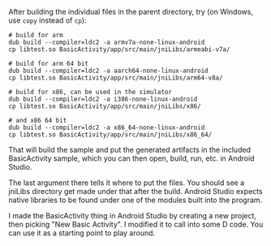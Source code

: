 After building the individual files in the parent directory, try (on Windows, use `copy` instead of `cp`):

    # build for arm
    dub build --compiler=ldc2 -a armv7a-none-linux-android
    cp libtest.so BasicActivity/app/src/main/jniLibs/armeabi-v7a/

    # build for arm 64 bit
    dub build --compiler=ldc2 -a aarch64-none-linux-android
    cp libtest.so BasicActivity/app/src/main/jniLibs/arm64-v8a/

    # build for x86, can be used in the simulator
    dub build --compiler=ldc2 -a i386-none-linux-android
    cp libtest.so BasicActivity/app/src/main/jniLibs/x86/

    # and x86 64 bit
    dub build --compiler=ldc2 -a x86_64-none-linux-android
    cp libtest.so BasicActivity/app/src/main/jniLibs/x86_64/

That will build the sample and put the generated artifacts in the included BasicActivity sample, which you can then open, build, run, etc. in Android Studio.

The last argument there tells it where to put the files. You should see a jniLibs directory get made under that after the build. Android Studio expects native libraries to be found under one of the modules built into the program.

I made the BasicActivity thing in Android Studio by creating a new project, then picking "New Basic Activity". I modified it to call into some D code. You can use it as a starting point to play around.
